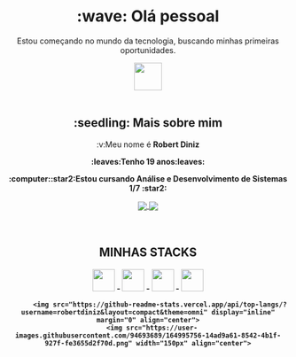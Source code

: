   <div align="center">
    <h1 border="none"> :wave: Olá pessoal</h1>
    <p>Estou começando no mundo da tecnologia, buscando minhas primeiras oportunidades.</p>
    <img src="https://user-images.githubusercontent.com/94693689/164995992-c459bb9c-339d-48e6-bb39-10a26bd12f8e.gif" width="50px">
  </div>  
  
  <br>
  
  <div align="center" width="100px">
    <h2 align="center"> :seedling: Mais sobre mim </h2>
    <p align="center">:v:Meu nome é <b>Robert Diniz<b></p>
    <p align="center">:leaves:Tenho 19 anos:leaves:</p>
    <p align="center">:computer::star2:Estou cursando Análise e Desenvolvimento de Sistemas 1/7 :star2:<b></p>
  </div>
      
   <div align="center">
  <a target='_blank' href="https://instagram.com/robert_ferreira6"> 
    <img src="https://img.shields.io/badge/Instagram-E4405F?style=for-the-badge&logo=instagram&logoColor=white"  align="center">
  </a>
  <a target='_blank' href="https://www.linkedin.com/in/robertdinizz/">
    <img src="https://img.shields.io/badge/LinkedIn-0077B5?style=for-the-badge&logo=linkedin&logoColor=white" align="center">
  </a>
</div>
  <br>
  <br>
  <div align="center">
      <h2>MINHAS STACKS</h2>
      <img src="https://cdn.jsdelivr.net/gh/devicons/devicon/icons/html5/html5-original.svg" width="40px"/>
    -
      <img src="https://cdn.jsdelivr.net/gh/devicons/devicon/icons/css3/css3-original.svg" width="40px"/>
    -
      <img src="https://cdn.jsdelivr.net/gh/devicons/devicon/icons/javascript/javascript-original.svg" width="40px"/>
    -
      <img src="https://cdn.jsdelivr.net/gh/devicons/devicon/icons/php/php-plain.svg" width="40px"/>
    
          <img src="https://github-readme-stats.vercel.app/api/top-langs/?username=robertdiniz&layout=compact&theme=omni" display="inline" margin="0" align="center">
      <img src="https://user-images.githubusercontent.com/94693689/164995756-14ad9a61-8542-4b1f-927f-fe3655d2f70d.png" width="150px" align="center">
  </div>
